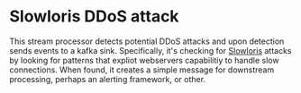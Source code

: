 # Slowloris DDoS attack 

This stream processor detects potential DDoS attacks and upon detection sends events to a kafka sink. Specifically, it's checking for [Slowloris](https://en.wikipedia.org/wiki/Slowloris_(computer_security)) attacks by looking for patterns that expliot webservers capabilitiy to handle slow connections. When found, it creates a simple message for downstream processing, perhaps an alerting framework, or other.
